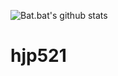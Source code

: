 ![Bat.bat's github stats](https://github-readme-stats.vercel.app/api?username=hjp521&count_private=true)
# hjp521
